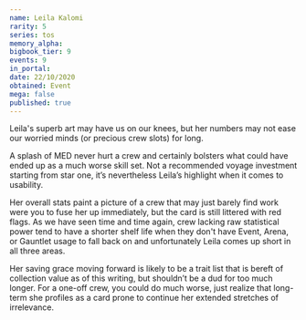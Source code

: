 ```yaml
---
name: Leila Kalomi
rarity: 5
series: tos
memory_alpha:
bigbook_tier: 9
events: 9
in_portal:
date: 22/10/2020
obtained: Event
mega: false
published: true
---
```


Leila's superb art may have us on our knees, but her numbers may not ease our worried minds (or precious crew slots) for long.

A splash of MED never hurt a crew and certainly bolsters what could have ended up as a much worse skill set. Not a recommended voyage investment starting from star one, it’s nevertheless Leila’s highlight when it comes to usability.

Her overall stats paint a picture of a crew that may just barely find work were you to fuse her up immediately, but the card is still littered with red flags. As we have seen time and time again, crew lacking raw statistical power tend to have a shorter shelf life when they don't have Event, Arena, or Gauntlet usage to fall back on and unfortunately Leila comes up short in all three areas.

Her saving grace moving forward is likely to be a trait list that is bereft of collection value as of this writing, but shouldn’t be a dud for too much longer. For a one-off crew, you could do much worse, just realize that long-term she profiles as a card prone to continue her extended stretches of irrelevance.
